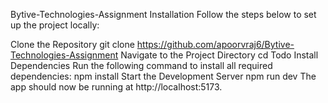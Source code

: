 Bytive-Technologies-Assignment
Installation
Follow the steps below to set up the project locally:

Clone the Repository
git clone https://github.com/apoorvraj6/Bytive-Technologies-Assignment
Navigate to the Project Directory
cd Todo
Install Dependencies Run the following command to install all required dependencies:
npm install
Start the Development Server
npm run dev
The app should now be running at http://localhost:5173.
